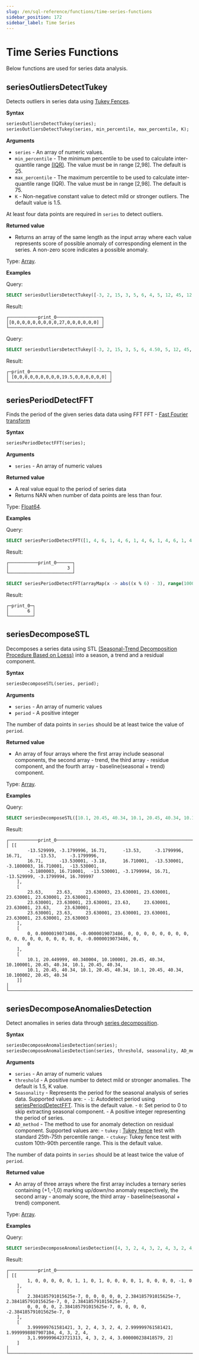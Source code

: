 ```yaml
---
slug: /en/sql-reference/functions/time-series-functions
sidebar_position: 172
sidebar_label: Time Series
---
```


# Time Series Functions

Below functions are used for series data analysis.

## seriesOutliersDetectTukey

Detects outliers in series data using [Tukey Fences](https://en.wikipedia.org/wiki/Outlier#Tukey%27s_fences).

**Syntax**

``` sql
seriesOutliersDetectTukey(series);
seriesOutliersDetectTukey(series, min_percentile, max_percentile, K);
```

**Arguments**

- `series` - An array of numeric values.
- `min_percentile` - The minimum percentile to be used to calculate inter-quantile range [(IQR)](https://en.wikipedia.org/wiki/Interquartile_range). The value must be in range [2,98]. The default is 25.
- `max_percentile` - The maximum percentile to be used to calculate inter-quantile range (IQR). The value must be in range [2,98]. The default is 75.
- `K` - Non-negative constant value to detect mild or stronger outliers. The default value is 1.5.

At least four data points are required in `series` to detect outliers.

**Returned value**

- Returns an array of the same length as the input array where each value represents score of possible anomaly of corresponding element in the series. A non-zero score indicates a possible anomaly.

Type: [Array](../../sql-reference/data-types/array.md).

**Examples**

Query:

``` sql
SELECT seriesOutliersDetectTukey([-3, 2, 15, 3, 5, 6, 4, 5, 12, 45, 12, 3, 3, 4, 5, 6]) AS print_0;
```

Result:

``` text
┌───────────print_0─────────────────┐
│[0,0,0,0,0,0,0,0,0,27,0,0,0,0,0,0] │
└───────────────────────────────────┘
```

Query:

``` sql
SELECT seriesOutliersDetectTukey([-3, 2, 15, 3, 5, 6, 4.50, 5, 12, 45, 12, 3.40, 3, 4, 5, 6], 20, 80, 1.5) AS print_0;
```

Result:

``` text
┌─print_0──────────────────────────────┐
│ [0,0,0,0,0,0,0,0,0,19.5,0,0,0,0,0,0] │
└──────────────────────────────────────┘
```

## seriesPeriodDetectFFT

Finds the period of the given series data data using FFT
FFT - [Fast Fourier transform](https://en.wikipedia.org/wiki/Fast_Fourier_transform)

**Syntax**

``` sql
seriesPeriodDetectFFT(series);
```

**Arguments**

- `series` - An array of numeric values

**Returned value**

- A real value equal to the period of series data
- Returns NAN when number of data points are less than four.

Type: [Float64](../../sql-reference/data-types/float.md).

**Examples**

Query:

``` sql
SELECT seriesPeriodDetectFFT([1, 4, 6, 1, 4, 6, 1, 4, 6, 1, 4, 6, 1, 4, 6, 1, 4, 6, 1, 4, 6]) AS print_0;
```

Result:

``` text
┌───────────print_0──────┐
│                      3 │
└────────────────────────┘
```

``` sql
SELECT seriesPeriodDetectFFT(arrayMap(x -> abs((x % 6) - 3), range(1000))) AS print_0;
```

Result:

``` text
┌─print_0─┐
│       6 │
└─────────┘
```

## seriesDecomposeSTL

Decomposes a series data using STL [(Seasonal-Trend Decomposition Procedure Based on Loess)](https://www.wessa.net/download/stl.pdf) into a season, a trend and a residual component. 

**Syntax**

``` sql
seriesDecomposeSTL(series, period);
```

**Arguments**

- `series` - An array of numeric values
- `period` - A positive integer

The number of data points in `series` should be at least twice the value of `period`.

**Returned value**

- An array of four arrays where the first array include seasonal components, the second array - trend,
the third array - residue component, and the fourth array - baseline(seasonal + trend) component.

Type: [Array](../../sql-reference/data-types/array.md).

**Examples**

Query:

``` sql
SELECT seriesDecomposeSTL([10.1, 20.45, 40.34, 10.1, 20.45, 40.34, 10.1, 20.45, 40.34, 10.1, 20.45, 40.34, 10.1, 20.45, 40.34, 10.1, 20.45, 40.34, 10.1, 20.45, 40.34, 10.1, 20.45, 40.34], 3) AS print_0;
```

Result:

``` text
┌───────────print_0──────────────────────────────────────────────────────────────────────────────────────────────────────┐
│ [[
        -13.529999, -3.1799996, 16.71,      -13.53,     -3.1799996, 16.71,      -13.53,     -3.1799996,
        16.71,      -13.530001, -3.18,      16.710001,  -13.530001, -3.1800003, 16.710001,  -13.530001,
        -3.1800003, 16.710001,  -13.530001, -3.1799994, 16.71,      -13.529999, -3.1799994, 16.709997
    ],
    [
        23.63,     23.63,     23.630003, 23.630001, 23.630001, 23.630001, 23.630001, 23.630001,
        23.630001, 23.630001, 23.630001, 23.63,     23.630001, 23.630001, 23.63,     23.630001,
        23.630001, 23.63,     23.630001, 23.630001, 23.630001, 23.630001, 23.630001, 23.630003
    ],
    [
        0, 0.0000019073486, -0.0000019073486, 0, 0, 0, 0, 0, 0, 0, 0, 0, 0, 0, 0, 0, 0, 0, 0, 0, 0, -0.0000019073486, 0,
        0
    ],
    [
        10.1, 20.449999, 40.340004, 10.100001, 20.45, 40.34, 10.100001, 20.45, 40.34, 10.1, 20.45, 40.34,
        10.1, 20.45, 40.34, 10.1, 20.45, 40.34, 10.1, 20.45, 40.34, 10.100002, 20.45, 40.34
    ]]                                                                                                                   │
└────────────────────────────────────────────────────────────────────────────────────────────────────────────────────────┘
```

## seriesDecomposeAnomaliesDetection

Detect anomalies in series data through [series decomposition](#seriesDecomposeSTL).

**Syntax**

``` sql
seriesDecomposeAnomaliesDetection(series);
seriesDecomposeAnomaliesDetection(series, threshold, seasonality, AD_method);
```

**Arguments**

- `series` - An array of numeric values
- `threshold` - A positive number to detect mild or stronger anomalies. The default is 1.5, K value.
- `Seasonality` - Represents the period for the seasonal analysis of series data. Supported values are:
                - `-1`: Autodetect period using [seriesPeriodDetectFFT](#seriesPeriodDetectFFT). This is the default value.
                - `0`: Set period to 0 to skip extracting seasonal component.
                - A positive integer representing the period of series.
- `AD_method` - The method to use for anomaly detection on residual component. Supported values are:
                - `tukey` : [Tukey fence](#seriesoutliersdetecttukey) test with standard 25th-75th percentile range.
                - `ctukey`: Tukey fence test with custom 10th-90th percentile range. This is the default value.

The number of data points in `series` should be at least twice the value of `period`.

**Returned value**

- An array of three arrays where the first array includes a ternary series containing (+1,-1,0) marking up/down/no anomaly respectively, the second array - anomaly score,
the third array - baseline(seasonal + trend) component.

Type: [Array](../../sql-reference/data-types/array.md).

**Examples**

Query:

``` sql
SELECT seriesDecomposeAnomaliesDetection([4, 3, 2, 4, 3, 2, 4, 3, 2, 4, 3, 2, 4, 3, 2, 4, 3, 2, 4, 3, 2], 1.5, -1, 'tukey') AS print_0;
```

Result:

``` text
┌───────────print_0─────────────────────────────────────────────────────────────────────────────────────────────────────┐
│ [[
        1, 0, 0, 0, 0, 0, 1, 1, 0, 1, 0, 0, 0, 0, 1, 0, 0, 0, 0, -1, 0
    ],
    [
        2.384185791015625e-7, 0, 0, 0, 0, 0, 2.384185791015625e-7, 2.384185791015625e-7, 0, 2.384185791015625e-7,
        0, 0, 0, 0, 2.384185791015625e-7, 0, 0, 0, 0, -2.384185791015625e-7, 0
    ],
    [
        3.999999761581421, 3, 2, 4, 3, 2, 4, 2.999999761581421, 1.9999998807907104, 4, 3, 2, 4,
        3,1.9999996423721313, 4, 3, 2, 4, 3.000000238418579, 2]
    ]                                                                                                                   │
└───────────────────────────────────────────────────────────────────────────────────────────────────────────────────────┘
```
